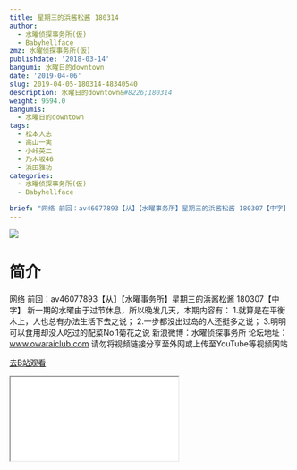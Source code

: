 ```yaml
---
title: 星期三的浜酱松酱 180314
author:
  - 水曜侦探事务所(仮)
  - Babyhellface
zmz: 水曜侦探事务所(仮)
publishdate: '2018-03-14'
bangumi: 水曜日的downtown
date: '2019-04-06'
slug: 2019-04-05-180314-48340540
description: 水曜日的downtown&#8226;180314
weight: 9594.0
bangumis:
  - 水曜日的downtown
tags:
  - 松本人志
  - 高山一実
  - 小峠英二
  - 乃木坂46
  - 浜田雅功
categories:
  - 水曜侦探事务所(仮)
  - Babyhellface

brief: "网络 前回：av46077893【从】【水曜事务所】星期三的浜酱松酱 180307【中字】 新一期的水曜由于过节休息，所以晚发几天，本期内容有： 1.就算是在平衡木上，人也总有办法生活下去之说； 2.一步都没出过岛的人还挺多之说； 3.明明可以食用却没人吃过的配菜No.1菊花之说 新浪微博：水曜侦探事务所 论坛地址：www.owaraiclub.com 请勿将视频链接分享至外网或上传至YouTube等视频网站"
---
```

![](https://raw.githubusercontent.com/tcgriffith/owaraisite/master/static/tmpimg/vQpXzaN.jpg)
# 简介  
网络
前回：av46077893【从】【水曜事务所】星期三的浜酱松酱 180307【中字】
新一期的水曜由于过节休息，所以晚发几天，本期内容有：
1.就算是在平衡木上，人也总有办法生活下去之说；
2.一步都没出过岛的人还挺多之说；
3.明明可以食用却没人吃过的配菜No.1菊花之说
新浪微博：水曜侦探事务所    论坛地址：www.owaraiclub.com
请勿将视频链接分享至外网或上传至YouTube等视频网站  

[去B站观看](https://www.bilibili.com/video/av48340540/)
<div class ="resp-container"><iframe class="testiframe" src="//player.bilibili.com/player.html?aid=48340540"", scrolling="no", allowfullscreen="true" > </iframe></div> 
